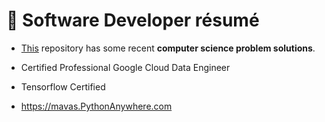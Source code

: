<!---
- 👋 Hi, I’m @mavas
- 👀 I’m currently interested in..
- 🌱 I’m currently learning..
- 💞️ I’m looking to collaborate on ...
- 📫 How to reach me ...
--->
# 👋 Software Developer résumé

- [This](https://github.com/mavas/hackerrank) repository has some recent **computer science problem solutions**.

- Certified Professional Google Cloud Data Engineer

- Tensorflow Certified

- https://mavas.PythonAnywhere.com
